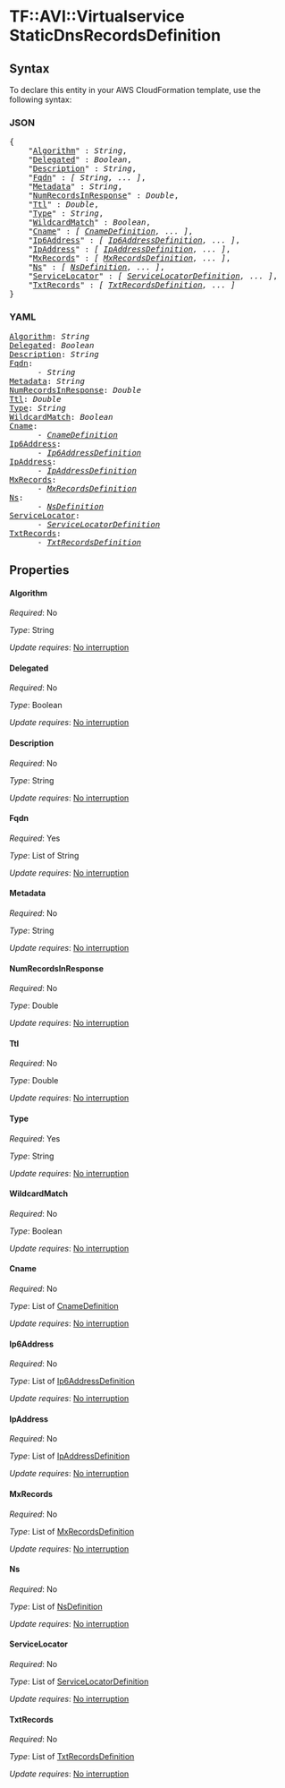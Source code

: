 # TF::AVI::Virtualservice StaticDnsRecordsDefinition

## Syntax

To declare this entity in your AWS CloudFormation template, use the following syntax:

### JSON

<pre>
{
    "<a href="#algorithm" title="Algorithm">Algorithm</a>" : <i>String</i>,
    "<a href="#delegated" title="Delegated">Delegated</a>" : <i>Boolean</i>,
    "<a href="#description" title="Description">Description</a>" : <i>String</i>,
    "<a href="#fqdn" title="Fqdn">Fqdn</a>" : <i>[ String, ... ]</i>,
    "<a href="#metadata" title="Metadata">Metadata</a>" : <i>String</i>,
    "<a href="#numrecordsinresponse" title="NumRecordsInResponse">NumRecordsInResponse</a>" : <i>Double</i>,
    "<a href="#ttl" title="Ttl">Ttl</a>" : <i>Double</i>,
    "<a href="#type" title="Type">Type</a>" : <i>String</i>,
    "<a href="#wildcardmatch" title="WildcardMatch">WildcardMatch</a>" : <i>Boolean</i>,
    "<a href="#cname" title="Cname">Cname</a>" : <i>[ <a href="cnamedefinition.md">CnameDefinition</a>, ... ]</i>,
    "<a href="#ip6address" title="Ip6Address">Ip6Address</a>" : <i>[ <a href="ip6addressdefinition.md">Ip6AddressDefinition</a>, ... ]</i>,
    "<a href="#ipaddress" title="IpAddress">IpAddress</a>" : <i>[ <a href="ipaddressdefinition.md">IpAddressDefinition</a>, ... ]</i>,
    "<a href="#mxrecords" title="MxRecords">MxRecords</a>" : <i>[ <a href="mxrecordsdefinition.md">MxRecordsDefinition</a>, ... ]</i>,
    "<a href="#ns" title="Ns">Ns</a>" : <i>[ <a href="nsdefinition.md">NsDefinition</a>, ... ]</i>,
    "<a href="#servicelocator" title="ServiceLocator">ServiceLocator</a>" : <i>[ <a href="servicelocatordefinition.md">ServiceLocatorDefinition</a>, ... ]</i>,
    "<a href="#txtrecords" title="TxtRecords">TxtRecords</a>" : <i>[ <a href="txtrecordsdefinition.md">TxtRecordsDefinition</a>, ... ]</i>
}
</pre>

### YAML

<pre>
<a href="#algorithm" title="Algorithm">Algorithm</a>: <i>String</i>
<a href="#delegated" title="Delegated">Delegated</a>: <i>Boolean</i>
<a href="#description" title="Description">Description</a>: <i>String</i>
<a href="#fqdn" title="Fqdn">Fqdn</a>: <i>
      - String</i>
<a href="#metadata" title="Metadata">Metadata</a>: <i>String</i>
<a href="#numrecordsinresponse" title="NumRecordsInResponse">NumRecordsInResponse</a>: <i>Double</i>
<a href="#ttl" title="Ttl">Ttl</a>: <i>Double</i>
<a href="#type" title="Type">Type</a>: <i>String</i>
<a href="#wildcardmatch" title="WildcardMatch">WildcardMatch</a>: <i>Boolean</i>
<a href="#cname" title="Cname">Cname</a>: <i>
      - <a href="cnamedefinition.md">CnameDefinition</a></i>
<a href="#ip6address" title="Ip6Address">Ip6Address</a>: <i>
      - <a href="ip6addressdefinition.md">Ip6AddressDefinition</a></i>
<a href="#ipaddress" title="IpAddress">IpAddress</a>: <i>
      - <a href="ipaddressdefinition.md">IpAddressDefinition</a></i>
<a href="#mxrecords" title="MxRecords">MxRecords</a>: <i>
      - <a href="mxrecordsdefinition.md">MxRecordsDefinition</a></i>
<a href="#ns" title="Ns">Ns</a>: <i>
      - <a href="nsdefinition.md">NsDefinition</a></i>
<a href="#servicelocator" title="ServiceLocator">ServiceLocator</a>: <i>
      - <a href="servicelocatordefinition.md">ServiceLocatorDefinition</a></i>
<a href="#txtrecords" title="TxtRecords">TxtRecords</a>: <i>
      - <a href="txtrecordsdefinition.md">TxtRecordsDefinition</a></i>
</pre>

## Properties

#### Algorithm

_Required_: No

_Type_: String

_Update requires_: [No interruption](https://docs.aws.amazon.com/AWSCloudFormation/latest/UserGuide/using-cfn-updating-stacks-update-behaviors.html#update-no-interrupt)

#### Delegated

_Required_: No

_Type_: Boolean

_Update requires_: [No interruption](https://docs.aws.amazon.com/AWSCloudFormation/latest/UserGuide/using-cfn-updating-stacks-update-behaviors.html#update-no-interrupt)

#### Description

_Required_: No

_Type_: String

_Update requires_: [No interruption](https://docs.aws.amazon.com/AWSCloudFormation/latest/UserGuide/using-cfn-updating-stacks-update-behaviors.html#update-no-interrupt)

#### Fqdn

_Required_: Yes

_Type_: List of String

_Update requires_: [No interruption](https://docs.aws.amazon.com/AWSCloudFormation/latest/UserGuide/using-cfn-updating-stacks-update-behaviors.html#update-no-interrupt)

#### Metadata

_Required_: No

_Type_: String

_Update requires_: [No interruption](https://docs.aws.amazon.com/AWSCloudFormation/latest/UserGuide/using-cfn-updating-stacks-update-behaviors.html#update-no-interrupt)

#### NumRecordsInResponse

_Required_: No

_Type_: Double

_Update requires_: [No interruption](https://docs.aws.amazon.com/AWSCloudFormation/latest/UserGuide/using-cfn-updating-stacks-update-behaviors.html#update-no-interrupt)

#### Ttl

_Required_: No

_Type_: Double

_Update requires_: [No interruption](https://docs.aws.amazon.com/AWSCloudFormation/latest/UserGuide/using-cfn-updating-stacks-update-behaviors.html#update-no-interrupt)

#### Type

_Required_: Yes

_Type_: String

_Update requires_: [No interruption](https://docs.aws.amazon.com/AWSCloudFormation/latest/UserGuide/using-cfn-updating-stacks-update-behaviors.html#update-no-interrupt)

#### WildcardMatch

_Required_: No

_Type_: Boolean

_Update requires_: [No interruption](https://docs.aws.amazon.com/AWSCloudFormation/latest/UserGuide/using-cfn-updating-stacks-update-behaviors.html#update-no-interrupt)

#### Cname

_Required_: No

_Type_: List of <a href="cnamedefinition.md">CnameDefinition</a>

_Update requires_: [No interruption](https://docs.aws.amazon.com/AWSCloudFormation/latest/UserGuide/using-cfn-updating-stacks-update-behaviors.html#update-no-interrupt)

#### Ip6Address

_Required_: No

_Type_: List of <a href="ip6addressdefinition.md">Ip6AddressDefinition</a>

_Update requires_: [No interruption](https://docs.aws.amazon.com/AWSCloudFormation/latest/UserGuide/using-cfn-updating-stacks-update-behaviors.html#update-no-interrupt)

#### IpAddress

_Required_: No

_Type_: List of <a href="ipaddressdefinition.md">IpAddressDefinition</a>

_Update requires_: [No interruption](https://docs.aws.amazon.com/AWSCloudFormation/latest/UserGuide/using-cfn-updating-stacks-update-behaviors.html#update-no-interrupt)

#### MxRecords

_Required_: No

_Type_: List of <a href="mxrecordsdefinition.md">MxRecordsDefinition</a>

_Update requires_: [No interruption](https://docs.aws.amazon.com/AWSCloudFormation/latest/UserGuide/using-cfn-updating-stacks-update-behaviors.html#update-no-interrupt)

#### Ns

_Required_: No

_Type_: List of <a href="nsdefinition.md">NsDefinition</a>

_Update requires_: [No interruption](https://docs.aws.amazon.com/AWSCloudFormation/latest/UserGuide/using-cfn-updating-stacks-update-behaviors.html#update-no-interrupt)

#### ServiceLocator

_Required_: No

_Type_: List of <a href="servicelocatordefinition.md">ServiceLocatorDefinition</a>

_Update requires_: [No interruption](https://docs.aws.amazon.com/AWSCloudFormation/latest/UserGuide/using-cfn-updating-stacks-update-behaviors.html#update-no-interrupt)

#### TxtRecords

_Required_: No

_Type_: List of <a href="txtrecordsdefinition.md">TxtRecordsDefinition</a>

_Update requires_: [No interruption](https://docs.aws.amazon.com/AWSCloudFormation/latest/UserGuide/using-cfn-updating-stacks-update-behaviors.html#update-no-interrupt)

